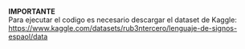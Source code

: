 <b>IMPORTANTE</b>
<br>
Para ejecutar el codigo es necesario descargar el dataset de Kaggle:
<br>
https://www.kaggle.com/datasets/rub3ntercero/lenguaje-de-signos-espaol/data 



